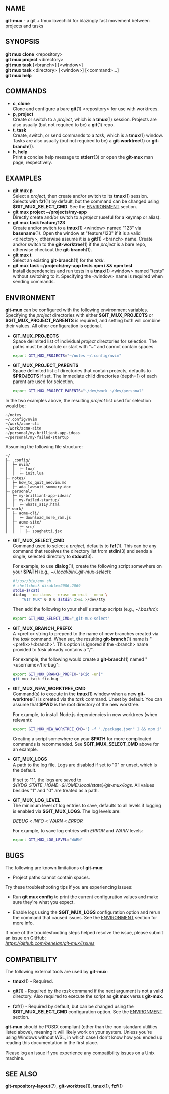 ## NAME

**git-mux** - a git + tmux lovechild for blazingly fast movement between
projects and tasks

## SYNOPSIS

**git mux clone** \<repository\>  
**git mux project** \<directory\>  
**git mux task** \[\<branch\>\] \[\<window\>\]  
**git mux task** \<directory\> \[\<window\>\] \[\<command\>...\]  
**git mux help**

## COMMANDS

  - **c**, **clone**  
    Clone and configure a bare **git**(1) \<repository\> for use with
    worktrees.
  - **p**, **project**  
    Create or switch to a *project*, which is a **tmux**(1) session.
    Projects are also usually (but not required to be) a **git**(1)
    repo.
  - **t**, **task**  
    Create, switch, or send commands to a *task*, which is a **tmux**(1)
    window. Tasks are also usually (but not required to be) a
    **git-worktree**(1) or **git-branch**(1).
  - **h**, **help**  
    Print a concise help message to **stderr**(3) or open the
    **git-mux** man page, respectively.

## EXAMPLES

  - **git mux p**  
    Select a *project*, then create and/or switch to its **tmux**(1)
    session. Selects with **fzf**(1) by default, but the command can be
    changed using **\$GIT\_MUX\_SELECT\_CMD**. See the [ENVIRONMENT](#environment)
    section.
  - **git mux project \~/projects/my-app**  
    Directly create and/or switch to a *project* (useful for a keymap or
    alias).
  - **git mux task feature/123**  
    Create and/or switch to a **tmux**(1) \<window\> named "123" via
    **basename**(1). Open the window at "feature/123" if it is a valid
    \<directory\>, otherwise assume it is a **git**(1) \<branch\> name.
    Create and/or switch to the **git-worktree**(1) if the *project* is
    a bare repo, otherwise checkout the **git-branch**(1).
  - **git mux t**  
    Select an existing **git-branch**(1) for the *task*.
  - **git mux task \~/projects/my-app tests npm i && npm test**  
    Install dependencies and run tests in a **tmux**(1) \<window\> named
    "tests" without switching to it. Specifying the \<window\> name is
    required when sending commands.

## ENVIRONMENT

**git-mux** can be configured with the following environment variables.
Specifying the *project* directories with either **\$GIT\_MUX\_PROJECTS**
or **\$GIT\_MUX\_PROJECT\_PARENTS** is required, and setting both will
combine their values. All other configuration is optional.

  - **GIT\_MUX\_PROJECTS**  
    Space delimited list of individual *project* directories for
    selection. The paths must be absolute or start with "\~" and cannot
    contain spaces.
    
    ``` sh
    export GIT_MUX_PROJECTS="~/notes ~/.config/nvim"
    ```

  - **GIT\_MUX\_PROJECT\_PARENTS**  
    Space delimited list of directories that contain projects, defaults
    to **\$PROJECTS** if set. The immediate child directories (depth=1)
    of each parent are used for selection.
    
    ``` sh
    export GIT_MUX_PROJECT_PARENTS="~/dev/work ~/dev/personal"
    ```

In the two examples above, the resulting *project* list used for
selection would be:

``` text
~/notes
~/.config/nvim
~/work/acme-cli
~/work/acme-site
~/personal/my-brilliant-app-ideas
~/personal/my-failed-startup
```

Assuming the following file structure:

``` text
~/
├─ .config/
│  ├─ nvim/
│  │  ├─ lua/
│  │  ├─ init.lua
├─ notes/
│  ├─ how_to_quit_neovim.md
│  ├─ ada_lawsuit_summary.doc
├─ personal/
│  ├─ my-brilliant-app-ideas/
│  ├─ my-failed-startup/
│  │  ├─ whats_a11y.html
├─ work/
│  ├─ acme-cli/
│  │  ├─ download_more_ram.js
│  ├─ acme-site/
│  │  ├─ src/
│  │  │  ├─ spaghetti.jsx
```

  - **GIT\_MUX\_SELECT\_CMD**  
    Command used to select a *project*, defaults to **fzf**(1). This can
    be any command that receives the directory list from **stdin**(3)
    and sends a single, selected directory to **stdout**(3).
    
    For example, to use **dialog**(1), create the following script
    somewhere on your **\$PATH** (e.g.,
    *\~/.local/bin/\_git-mux-select*):
    
    ``` sh
    #!/usr/bin/env sh
    # shellcheck disable=2086,2069
    stdin=$(cat)
    dialog --no-items --erase-on-exit --menu \
        "GIT MUX" 0 0 0 $stdin 2>&1 >/dev/tty
    ```
    
    Then add the following to your shell's startup scripts (e.g.,
    *\~/.bashrc*):
    
    ``` sh
    export GIT_MUX_SELECT_CMD="_git-mux-select"
    ```

  - **GIT\_MUX\_BRANCH\_PREFIX**  
    A \<prefix\> string to prepend to the name of new branches created
    via the *task* command. When set, the resulting **git-branch**(1)
    name is "\<prefix\>/\<branch\>". This option is ignored if the
    \<branch\> name provided to *task* already contains a "/".
    
    For example, the following would create a **git-branch**(1) named
    "\<username\>/fix-bug":
    
    ``` sh
    export GIT_MUX_BRANCH_PREFIX="$(id -un)"
    git mux task fix-bug
    ```

  - **GIT\_MUX\_NEW\_WORKTREE\_CMD**  
    Command(s) to execute in the **tmux**(1) window when a new
    **git-worktree**(1) is created via the *task* command. Unset by
    default. You can assume that **\$PWD** is the root directory of the
    new worktree.
    
    For example, to install Node.js dependencies in new worktrees (when
    relevant):
    
    ``` sh
    export GIT_MUX_NEW_WORKTREE_CMD='[ -f "./package.json" ] && npm i'
    ```
    
    Creating a script somewhere on your **\$PATH** for more complicated
    commands is recommended. See **\$GIT\_MUX\_SELECT\_CMD** above for an
    example.

  - **GIT\_MUX\_LOGS**  
    A path to the log file. Logs are disabled if set to "0" or unset,
    which is the default.
    
    If set to "1", the logs are saved to
    *\${XDG\_STATE\_HOME:-$HOME/.local/state}/git-mux/logs*. All values
    besides "1" and "0" are treated as a path.

  - **GIT\_MUX\_LOG\_LEVEL**  
    The minimum level of log entries to save, defaults to all levels if
    logging is enabled via **\$GIT\_MUX\_LOGS**. The log levels are:
    
    *DEBUG* \< *INFO* \< *WARN* \< *ERROR*
    
    For example, to save log entries with *ERROR* and *WARN* levels:
    
    ``` sh
    export GIT_MUX_LOG_LEVEL="WARN"
    ```

## BUGS

The following are known limitations of **git-mux**:

  - Project paths cannot contain spaces.

Try these troubleshooting tips if you are experiencing issues:

  - Run **git mux config** to print the current configuration values and
    make sure they're what you expect.

  - Enable logs using the **\$GIT\_MUX\_LOGS** configuration option and
    rerun the command that caused issues. See the [ENVIRONMENT](#environment) section
    for more info.

If none of the troubleshooting steps helped resolve the issue, please
submit an issue on GitHub:  
*https://github.com/benelan/git-mux/issues*

## COMPATIBILITY

The following external tools are used by **git-mux**:

  - **tmux**(1) - Required.

  - **git**(1) - Required by the *task* command if the next argument is
    not a valid directory. Also required to execute the script as **git
    mux** versus **git-mux**.

  - **fzf**(1) - Required by default, but can be changed using the
    **\$GIT\_MUX\_SELECT\_CMD** configuration option. See the
    [ENVIRONMENT](#environment) section.

**git-mux** should be POSIX compliant (other than the non-standard
utilities listed above), meaning it will likely work on your system.
Unless you're using Windows without WSL, in which case I don't know how
you ended up reading this documentation in the first place.

Please log an issue if you experience any compatibility issues on a Unix
machine.

## SEE ALSO

**git-repository-layout**(7), **git-worktree**(1), **tmux**(1),
**fzf**(1)
